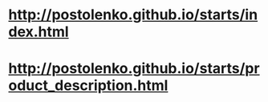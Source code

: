 # http://postolenko.github.io/starts/index.html
# http://postolenko.github.io/starts/product_description.html